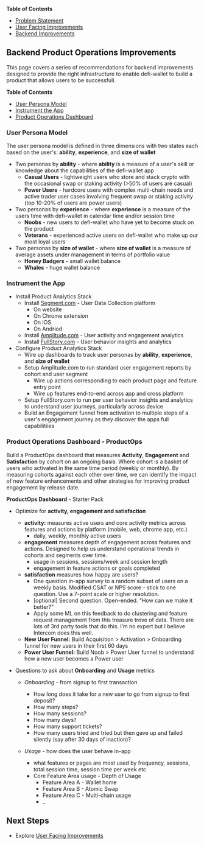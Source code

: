 **Table of Contents**
* [Problem Statement](https://github.com/alokm/defi-wallet#problem-statement)
* [User Facing Improvements](https://github.com/alokm/defi-wallet/blob/main/user-facing.md#user-facing-product-improvements)
* [Backend Improvements](https://github.com/alokm/defi-wallet/blob/main/Backend.md#backend-product-operations)

## Backend Product Operations Improvements

This page covers a series of recommendations for backend improvements designed to provide the right infrastructure to enable defi-wallet to build a product that allows users to be successfull.

**Table of Contents**
* [User Persona Model](https://github.com/alokm/defi-wallet/blob/main/Backend.md#user-persona-model)
* [Instrument the App](https://github.com/alokm/defi-wallet/blob/main/Backend.md#instrument-the-app)
* [Product Operations Dashboard](https://github.com/alokm/defi-wallet/blob/main/Backend.md#product-operations-dashboard---productops) 

### User Persona Model

The user persona model is defined in three dimensions with two states each based on the user's: **ability**, **experience**, and **size of wallet**

* Two personas by **ability** - where **ability** is a measure of a user's skill or knowledge about the capabilities of the defi-wallet app
  - **Casual Users** - lightweight users who store and stack crypto with the occasional swap or staking activity (>50% of users are casual)
  - **Power Users** - hardcore users with complex multi-chain needs and active trader user cases involving frequent swap or staking activity (top 10-20% of users are power users)
* Two personas by **experience** - where **experience** is a measure of the users time with defi-wallet in calendar time and/or session time
  - **Noobs** - new users to defi-wallet who have yet to become stuck on the product
  - **Veterans** - experienced active users on defi-wallet who make up our most loyal users
* Two personas by **size of wallet** - where **size of wallet** is a measure of average assets under management in terms of portfolio value
  - **Honey Badgers** - small wallet balance 
  - **Whales** - huge wallet balance 

### Instrument the App
- Install Product Analytics Stack
	- Install [Segment.com](https://segment.com/) - User Data Collection platform
		- On website
		- On Chrome extension
		- On iOS 
		- On Andriod
	- Install [Amplitude.com](https://amplitude.com/) - User activity and engagement analytics
	- Install [FullStory.com](https://www.fullstory.com/) - User behavior insights and analytics
- Configure Product Analytics Stack
	- Wire up dashboards to track user personas by **ability**, **experience**, and **size of wallet**
	- Setup Amplitude.com to run standard user engagement reports by cohort and user segment
	   - Wire up actions corresponding to each product page and feature entry point
	   - Wire up features end-to-end across app and cross platform
	- Setup FullStory.com to run per user behavior insights and analytics to understand user journeys, particularly across device
	- Build an Engagement funnel from activation to multiple steps of a user's engagement journey as they discover the apps full capabilitiies
	

### Product Operations Dashboard - ProductOps

Build a ProductOps dashboard that measures **Activity**, **Engagement** and **Satisfaction** by cohort on an ongoing basis. Where cohort is a basket of users who activated in the same time period (weekly or monthly). By measuring cohorts against each other over time, we can identify the impact of new feature enhancements and other strategies for improving product engagement by release date. 

**ProductOps Dashboard** - Starter Pack

* Optimize for **activity, engagement and satisfaction**
  * **activity:** measures active users and core activity metrics across features and actions by platform (mobile, web, chrome app, etc.)
    * daily, weekly, monthly active users 
  * **engagement**  measures depth of engagement across features and actions. Designed to help us understand operational trends in cohorts and segments over time.
    * usage in sessions, sessions/week and session length
    * engagement in feature actions or goals completed 	
  * **satisfaction** measures how happy are users?
    * One question in-app survey to a random subset of users on a weekly basis. Modified CSAT or NPS score - stick to one question. Use a 7-point scale or higher resolution.
    * [optional] Second question. Open-ended. "How can we make it better?" 	
    * Apply some ML on this feedback to do clustering and feature request management from this treasure trove of data. There are lots of 3rd party tools that do this. I’m no expert but I believe Intercom does this well.
  * **New User Funnel:** Build Acquisition > Activation > Onboarding funnel for new users in their first 60 days
  * **Power User Funnel:** Build Noob > Power User funnel to understand how a new user becomes a Power user


* Questions to ask about **Onboarding** and **Usage** metrics
 
  * *Onboarding* - from signup to first transaction
	- How long does it take for a new user to go from signup to first deposit? 
	- How many steps?
	- How many sessions?
	- How many days?
	- How many support tickets?
	- How many users tried and tried but then gave up and failed silently (say after 30 days of inaction)?

  * *Usage* - how does the user behave in-app
	- what features or pages are most used by frequency, sessions, total session time, session time per week etc
	- Core Feature Area usage - Depth of Usage
		- Feature Area A - Wallet home
		- Feature Area B - Atomic Swap
		- Feature Area C - Multi-chain usage
		- ..

## Next Steps

* Explore [User Facing Improvements](https://github.com/alokm/defi-wallet/blob/main/user-facing.md#user-facing-product-improvements)
